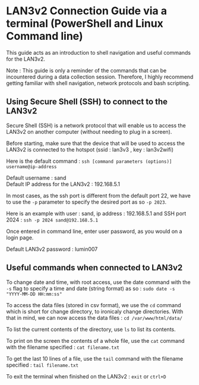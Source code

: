 # LAN3v2 Connection Guide via a terminal (PowerShell and Linux Command line)

This guide acts as an introduction to shell navigation and useful commands for the LAN3v2.

Note : This guide is only a reminder of the commands that can be incountered during a data collection session. Therefore, I highly recommend getting familiar with shell navigation, network protocols and bash scripting.

## Using Secure Shell (SSH) to connect to the LAN3v2

Secure Shell (SSH) is a network protocol that will enable us to access the LAN3v2 on another computer (without needing to plug in a screen).

Before starting, make sure that the device that will be used to access the LAN3v2 is connected to the hotspot (ssid : lan3v3 , key : lan3v2wifi)

Here is the default command : `ssh [command parameters (options)] username@ip-address`

Default username : sand \
Default IP address for the LAN3v2 : 192.168.5.1

In most cases, as the ssh port is different from the default port 22, we have to use the `-p` parameter to specify the desired port as so `-p 2023`.

Here is an example with user : sand, ip address : 192.168.5.1 and SSH port 2024 : `ssh -p 2024 sand@192.168.5.1`

Once entered in command line, enter user password, as you would on a login page.

Default LAN3v2 password : lumin007

## Useful commands when connected to LAN3v2

To change date and time, with root access, use the date command with the `-s` flag to specify a time and date (string format) as so : `sudo date -s "YYYY-MM-DD HH:mm:ss"`

To access the data files (stored in csv format), we use the `cd` command which is short for change directory, to ironicaly change directories. With that in mind, we can now access the data files : `cd /var/www/html/data/`

To list the current contents of the directory, use `ls` to list its contents.

To print on the screen the contents of a whole file, use the `cat` command with the filename specified : `cat filename.txt`

To get the last 10 lines of a file, use the `tail` command with the filename specified : `tail filename.txt`

To exit the terminal when finished on the LAN3v2 : `exit` or `ctrl+D`